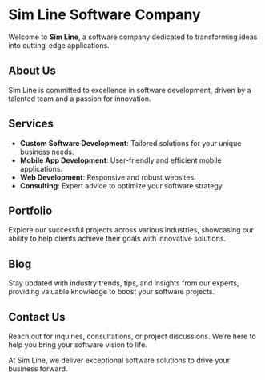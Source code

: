 # Sim Line Software Company

Welcome to **Sim Line**, a software company dedicated to transforming ideas into cutting-edge applications.

## About Us
Sim Line is committed to excellence in software development, driven by a talented team and a passion for innovation.

## Services
- **Custom Software Development**: Tailored solutions for your unique business needs.
- **Mobile App Development**: User-friendly and efficient mobile applications.
- **Web Development**: Responsive and robust websites.
- **Consulting**: Expert advice to optimize your software strategy.

## Portfolio
Explore our successful projects across various industries, showcasing our ability to help clients achieve their goals with innovative solutions.

## Blog
Stay updated with industry trends, tips, and insights from our experts, providing valuable knowledge to boost your software projects.

## Contact Us
Reach out for inquiries, consultations, or project discussions. We’re here to help you bring your software vision to life.

At Sim Line, we deliver exceptional software solutions to drive your business forward.
